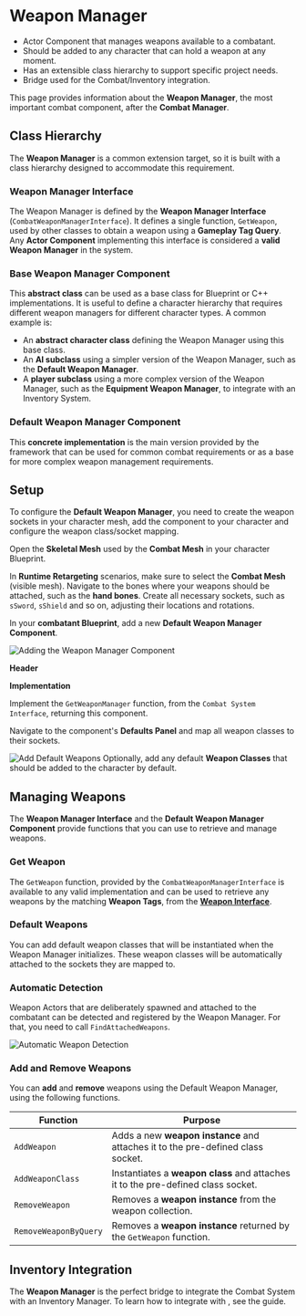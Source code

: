 # Weapon Manager
<primary-label ref="combat"/>

<tldr>
    <ul>
        <li>Actor Component that manages weapons available to a combatant.</li>
        <li>Should be added to any character that can hold a weapon at any moment.</li>
        <li>Has an extensible class hierarchy to support specific project needs.</li>
        <li>Bridge used for the Combat/Inventory integration.</li>
    </ul>
</tldr>

This page provides information about the **Weapon Manager**, the most important combat component, after the **Combat
Manager**. 

## Class Hierarchy
The **Weapon Manager** is a common extension target, so it is built with a class hierarchy designed to accommodate this 
requirement. 

### Weapon Manager Interface
The Weapon Manager is defined by the **Weapon Manager Interface** (`CombatWeaponManagerInterface`). It defines a single
function, `GetWeapon`, used by other classes to obtain a weapon using a **Gameplay Tag Query**. Any **Actor Component** 
implementing this interface is considered a **valid Weapon Manager** in the system.

### Base Weapon Manager Component
This **abstract class** can be used as a base class for Blueprint or C++ implementations. It is useful to define a character
hierarchy that requires different weapon managers for different character types. A common example is:

- An **abstract character class** defining the Weapon Manager using this base class.
- An **AI subclass** using a simpler version of the Weapon Manager, such as the **Default Weapon Manager**.
- A **player subclass** using a more complex version of the Weapon Manager, such as the **Equipment Weapon Manager**, to integrate with an Inventory System.  

### Default Weapon Manager Component
This **concrete implementation** is the main version provided by the framework that can be used for common combat 
requirements or as a base for more complex weapon management requirements.

## Setup
To configure the **Default Weapon Manager**, you need to create the weapon sockets in your character mesh, add the
component to your character and configure the weapon class/socket mapping.

<procedure title="Configuring Weapon Sockets" collapsible="true" default-state="expanded">
    <step>
        <p>Open the <b>Skeletal Mesh</b> used by the <b>Combat Mesh</b> in your character Blueprint.</p>
        <tip>In <b>Runtime Retargeting</b> scenarios, make sure to select the <b>Combat Mesh</b> (visible mesh).</tip>
    </step>
    <step>Navigate to the bones where your weapons should be attached, such as the <b>hand bones</b>.</step>
    <step>Create all necessary sockets, such as <code>sSword</code>, <code>sShield</code> and so on, adjusting their locations and rotations.</step>
</procedure>

<procedure title="Configuring the Weapon Manager" collapsible="true" default-state="expanded">
    <step>
        <p>In your <b>combatant Blueprint</b>, add a new <b>Default Weapon Manager Component</b>.</p>
        <tabs group="sample">
            <tab title="Blueprint" group-key="bp">
                <img src="cbt_wpatk_weapon_manager_component.png" alt="Adding the Weapon Manager Component" border-effect="line"/>
            </tab>
            <tab title="C++" group-key="cpp">
                <p><b>Header</b></p>
                <code-block lang="c++" src="cbt_setup_weapon_manager_component.h"/>
                <p><b>Implementation</b></p>
                <code-block lang="c++" src="cbt_setup_weapon_manager_component.cpp"/>
            </tab>
        </tabs>
    </step>
    <step>Implement the <code>GetWeaponManager</code> function, from the <code>Combat System Interface</code>, returning this component.</step>
    <step>
        <p>Navigate to the component's <b>Defaults Panel</b> and map all weapon classes to their sockets.</p>
        <img src="cbt_wpatk_weapon_manager_defaults.png" alt="Add Default Weapons" border-effect="line"/>
    </step>
    <step>Optionally, add any default <b>Weapon Classes</b> that should be added to the character by default.</step>
</procedure>

## Managing Weapons
The **Weapon Manager Interface** and the **Default Weapon Manager Component** provide functions that you can use to 
retrieve and manage weapons. 

### Get Weapon
The `GetWeapon` function, provided by the `CombatWeaponManagerInterface` is available to any valid implementation and
can be used to retrieve any weapons by the matching **Weapon Tags**, from the **[Weapon Interface](cbt_weapon_actors.md)**.

### Default Weapons 
You can add default weapon classes that will be instantiated when the Weapon Manager initializes. These weapon classes 
will be automatically attached to the sockets they are mapped to.

### Automatic Detection
Weapon Actors that are deliberately spawned and attached to the combatant can be detected and registered by the Weapon
Manager. For that, you need to call `FindAttachedWeapons`.

<img src="cbt_wpatk_weapon_manager_scan.png" alt="Automatic Weapon Detection" border-effect="line" thumbnail="true"/>

### Add and Remove Weapons
You can **add** and **remove** weapons using the Default Weapon Manager, using the following functions.

| Function              | Purpose                                                                          |
|-----------------------|----------------------------------------------------------------------------------|
| `AddWeapon`           | Adds a new **weapon instance** and attaches it to the pre-defined class socket.  |
| `AddWeaponClass`      | Instantiates a **weapon class** and attaches it to the pre-defined class socket. |
| `RemoveWeapon`        | Removes a **weapon instance** from the weapon collection.                        |
| `RemoveWeaponByQuery` | Removes a **weapon instance** returned by the `GetWeapon` function.              |

## Inventory Integration
The **Weapon Manager** is the perfect bridge to integrate the Combat System with an Inventory Manager. To learn how to 
integrate with **[](inv_overview.md)**, see the **[](cbt_integration_inventory.md)** guide. 